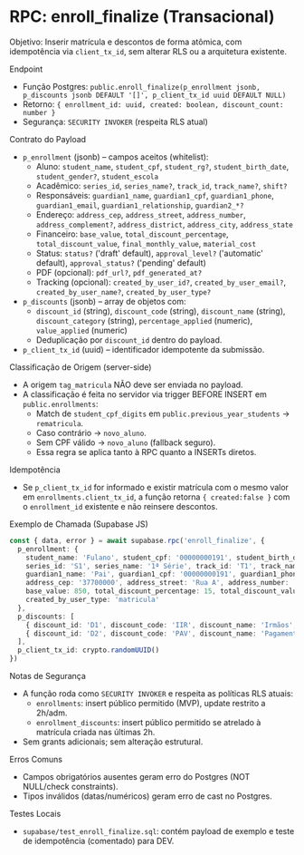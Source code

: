 # RPC: enroll_finalize (Transacional)

Objetivo: Inserir matrícula e descontos de forma atômica, com idempotência via `client_tx_id`, sem alterar RLS ou a arquitetura existente.

Endpoint
- Função Postgres: `public.enroll_finalize(p_enrollment jsonb, p_discounts jsonb DEFAULT '[]', p_client_tx_id uuid DEFAULT NULL)`
- Retorno: `{ enrollment_id: uuid, created: boolean, discount_count: number }`
- Segurança: `SECURITY INVOKER` (respeita RLS atual)

Contrato do Payload
- `p_enrollment` (jsonb) – campos aceitos (whitelist):
  - Aluno: `student_name`, `student_cpf`, `student_rg?`, `student_birth_date`, `student_gender?`, `student_escola`
  - Acadêmico: `series_id`, `series_name?`, `track_id`, `track_name?`, `shift?`
  - Responsáveis: `guardian1_name`, `guardian1_cpf`, `guardian1_phone`, `guardian1_email`, `guardian1_relationship`, `guardian2_*?`
  - Endereço: `address_cep`, `address_street`, `address_number`, `address_complement?`, `address_district`, `address_city`, `address_state`
  - Financeiro: `base_value`, `total_discount_percentage`, `total_discount_value`, `final_monthly_value`, `material_cost`
  - Status: `status?` ('draft' default), `approval_level?` ('automatic' default), `approval_status?` ('pending' default)
  - PDF (opcional): `pdf_url?`, `pdf_generated_at?`
  - Tracking (opcional): `created_by_user_id?`, `created_by_user_email?`, `created_by_user_name?`, `created_by_user_type?`
- `p_discounts` (jsonb) – array de objetos com:
  - `discount_id` (string), `discount_code` (string), `discount_name` (string),
    `discount_category` (string), `percentage_applied` (numeric), `value_applied` (numeric)
  - Deduplicação por `discount_id` dentro do payload.
- `p_client_tx_id` (uuid) – identificador idempotente da submissão.

Classificação de Origem (server-side)
- A origem `tag_matricula` NÃO deve ser enviada no payload.
- A classificação é feita no servidor via trigger BEFORE INSERT em `public.enrollments`:
  - Match de `student_cpf_digits` em `public.previous_year_students` → `rematricula`.
  - Caso contrário → `novo_aluno`.
  - Sem CPF válido → `novo_aluno` (fallback seguro).
  - Essa regra se aplica tanto à RPC quanto a INSERTs diretos.

Idempotência
- Se `p_client_tx_id` for informado e existir matrícula com o mesmo valor em `enrollments.client_tx_id`, a função retorna `{ created:false }` com o `enrollment_id` existente e não reinsere descontos.

Exemplo de Chamada (Supabase JS)
```ts
const { data, error } = await supabase.rpc('enroll_finalize', {
  p_enrollment: {
    student_name: 'Fulano', student_cpf: '00000000191', student_birth_date: '2010-01-01', student_escola: 'sete_setembro',
    series_id: 'S1', series_name: '1ª Série', track_id: 'T1', track_name: 'combinado', shift: 'morning',
    guardian1_name: 'Pai', guardian1_cpf: '00000000191', guardian1_phone: '11999999999', guardian1_email: 'pai@ex.com', guardian1_relationship: 'pai',
    address_cep: '37700000', address_street: 'Rua A', address_number: '123', address_district: 'Centro', address_city: 'Poços', address_state: 'MG',
    base_value: 850, total_discount_percentage: 15, total_discount_value: 127.5, final_monthly_value: 722.5, material_cost: 50,
    created_by_user_type: 'matricula'
  },
  p_discounts: [
    { discount_id: 'D1', discount_code: 'IIR', discount_name: 'Irmãos', discount_category: 'regular', percentage_applied: 10, value_applied: 80 },
    { discount_id: 'D2', discount_code: 'PAV', discount_name: 'Pagamento à Vista', discount_category: 'negociacao', percentage_applied: 5, value_applied: 40 }
  ],
  p_client_tx_id: crypto.randomUUID()
})
```

Notas de Segurança
- A função roda como `SECURITY INVOKER` e respeita as políticas RLS atuais:
  - `enrollments`: insert público permitido (MVP), update restrito a 2h/adm.
  - `enrollment_discounts`: insert público permitido se atrelado à matrícula criada nas últimas 2h.
- Sem grants adicionais; sem alteração estrutural.

Erros Comuns
- Campos obrigatórios ausentes geram erro do Postgres (NOT NULL/check constraints).
- Tipos inválidos (datas/numéricos) geram erro de cast no Postgres.

Testes Locais
- `supabase/test_enroll_finalize.sql`: contém payload de exemplo e teste de idempotência (comentado) para DEV.


